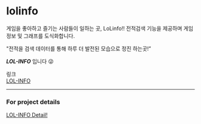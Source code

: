 # lolinfo

게임을 좋아하고 즐기는 사람들이 일하는 곳, LoLinfo!!
전적검색 기능을 제공하며 게임 정보 및 그래프를 도식화합니다.

"전적을 검색 데이터를 통해 하루 더 발전된 모습으로 정진 하는곳!” 

***LOL-INFO*** 입니다 😜

링크    
[LOL-INFO](http://lolinfo.shop/login, "google link")
* * *
### For project details
[LOL-INFO Detail!](https://github.com/codestates/lolinfo/wiki, "google link")
